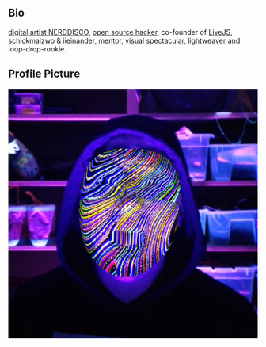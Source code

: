 ## Bio

<a href="https://nerddis.co">digital artist NERDDISCO</a>,
<a href="https://github.com/TimPietrusky">open source hacker</a>,
co-founder of <a href="https://livejs.network">LiveJS</a>, <a href="https://schickmalzwo.de">schickmalzwo</a> & <a href="https://twitter.com/iieinander">iieinander</a>,
<a href="https://visualandlightworkshop.com">mentor</a>,
<a href="https://github.com/NERDDISCO">visual spectacular</a>,
<a href="https://github.com/NERDDISCO/luminave">lightweaver</a>
and loop-drop-rookie. 

## Profile Picture

[![Tim Pietrusky Profile Picture](timpietrusky_2021.jpg)](timpietrusky_2021.jpg)
